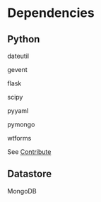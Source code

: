 
Dependencies
===========
Python
------

dateutil

gevent

flask

scipy

pyyaml

pymongo

wtforms

See [Contribute](md_Contribute.html)


Datastore
---------

MongoDB
